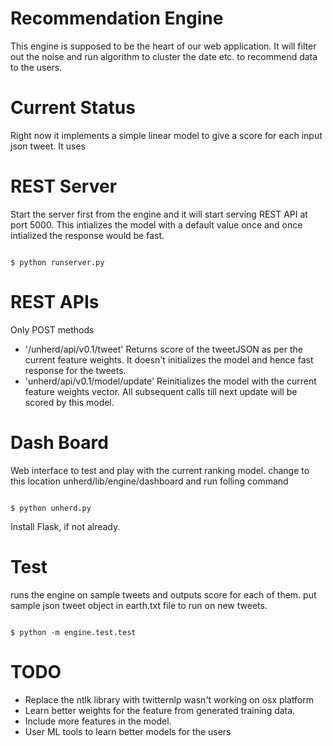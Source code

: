 Recommendation Engine
====================
This engine is supposed to be the heart of our web application.
It will filter out the noise and run algorithm to cluster the date etc.
to recommend data to the users.

Current Status
==============
Right now it implements a simple linear model to give a score for each 
input json tweet. It uses

REST Server
=======
Start the server first from the engine and it will start serving REST API
at port 5000. This intializes the model with a default value once and once
intialized the response would be fast.

<code>
$ python runserver.py
</code>

REST APIs
========
Only POST methods

+ '/unherd/api/v0.1/tweet' 
   Returns score of the tweetJSON as per the current feature weights. It
   doesn't initializes the model and hence fast response for the tweets.
+ 'unherd/api/v0.1/model/update'
   Reinitializes the model with the current feature weights vector. All subsequent
   calls till next update will be scored by this model.

Dash Board
=========
Web interface to test and play with the current ranking model.
change to this location unherd/lib/engine/dashboard and run folling command

<code>
$ python unherd.py
</code>

Install Flask, if not already.

Test
====
runs the engine on sample tweets and outputs score for each of them.
put sample json tweet object in earth.txt file to run on new tweets.

<code>
$ python -m engine.test.test
</code>

TODO
====
+ Replace the ntlk library with twitternlp wasn't working on osx platform
+ Learn better weights for the feature from generated training data.
+ Include more features in the model.
+ User ML tools to learn better models for the users

